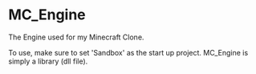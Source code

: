 # MC_Engine
The Engine used for my Minecraft Clone.

To use, make sure to set 'Sandbox' as the start up project. MC_Engine is simply a library (dll file).
